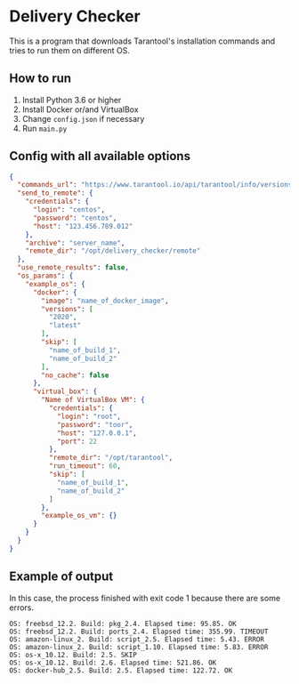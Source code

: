# Delivery Checker

This is a program that downloads Tarantool's installation commands
and tries to run them on different OS.

## How to run

1. Install Python 3.6 or higher
2. Install Docker or/and VirtualBox
2. Change `config.json` if necessary
3. Run `main.py`

## Config with all available options

```json
{
  "commands_url": "https://www.tarantool.io/api/tarantool/info/versions/",
  "send_to_remote": {
    "credentials": {
      "login": "centos",
      "password": "centos",
      "host": "123.456.789.012"
    },
    "archive": "server_name",
    "remote_dir": "/opt/delivery_checker/remote"
  },
  "use_remote_results": false,
  "os_params": {
    "example_os": {
      "docker": {
        "image": "name_of_docker_image",
        "versions": [
          "2020",
          "latest"
        ],
        "skip": [
          "name_of_build_1",
          "name_of_build_2"
        ],
        "no_cache": false
      },
      "virtual_box": {
        "Name of VirtualBox VM": {
          "credentials": {
            "login": "root",
            "password": "toor",
            "host": "127.0.0.1",
            "port": 22
          },
          "remote_dir": "/opt/tarantool",
          "run_timeout": 60,
          "skip": [
            "name_of_build_1",
            "name_of_build_2"
          ]
        },
        "example_os_vm": {}
      }
    }
  }
}
```

## Example of output

In this case, the process finished with exit code 1 
because there are some errors.

```
OS: freebsd_12.2. Build: pkg_2.4. Elapsed time: 95.85. OK
OS: freebsd_12.2. Build: ports_2.4. Elapsed time: 355.99. TIMEOUT
OS: amazon-linux_2. Build: script_2.5. Elapsed time: 5.43. ERROR
OS: amazon-linux_2. Build: script_1.10. Elapsed time: 5.83. ERROR
OS: os-x_10.12. Build: 2.5. SKIP
OS: os-x_10.12. Build: 2.6. Elapsed time: 521.86. OK
OS: docker-hub_2.5. Build: 2.5. Elapsed time: 122.72. OK
```
